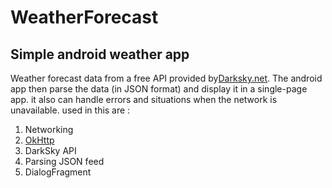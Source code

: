 # WeatherForecast

## Simple android weather app


Weather forecast data from a free API provided by[Darksky.net](https://darksky.net/). 
The android app then parse the data (in JSON format) and display it in a single-page app. 
it also can handle errors and situations when the network is unavailable.
 used in this are :

1. Networking
1. [OkHttp](http://square.github.io/okhttp/)
1. DarkSky API
1. Parsing JSON feed
1. DialogFragment
